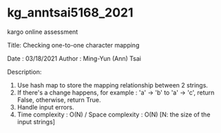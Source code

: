 # kg_anntsai5168_2021
kargo online assessment



Title: Checking one-to-one character mapping

Date : 03/18/2021
Author : Ming-Yun (Ann) Tsai

Description:
1. Use hash map to store the mapping relationship between 2 strings.
2. If there's a change happens, for example : 'a' -> 'b' to 'a' -> 'c', return False, otherwise, return True.
3. Handle input errors.
4. Time complexity : O(N) / Space complexity : O(N) [N: the size of the input strings]

